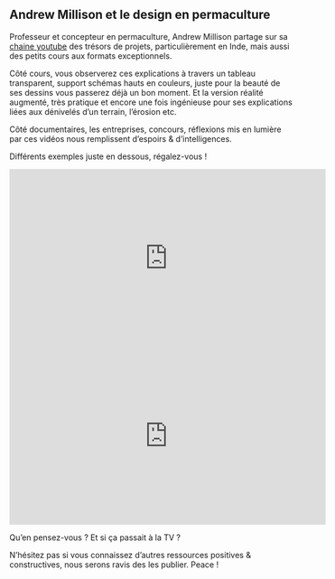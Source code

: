 ## Andrew Millison et le design en permaculture

Professeur et concepteur en permaculture,
Andrew Millison partage sur sa [chaine youtube](https://www.youtube.com/c/amillison/featured)
des trésors de projets, particulièrement en Inde,
mais aussi des petits cours aux formats exceptionnels.

Côté cours, vous observerez ces explications à travers un tableau transparent,
support schémas hauts en couleurs,
juste pour la beauté de ses dessins vous passerez déjà un bon moment.
Et la version réalité augmenté,
très pratique et encore une fois ingénieuse
pour ses explications liées aux dénivelés d’un terrain, l’érosion etc.

Côté documentaires, les entreprises, concours,
réflexions mis en lumière par ces vidéos
nous remplissent d’espoirs &amp; d’intelligences.

Différents exemples juste en dessous, régalez-vous !

<div class="iframe-container">
  <iframe
    width="560"
    height="315"
    src="https://www.youtube.com/embed/f-sRcVkZ9yg"
    title="YouTube video player"
    frameborder="0"
    allow="accelerometer; autoplay; clipboard-write; encrypted-media; gyroscope; picture-in-picture"
    allowfullscreen="">
  </iframe>
</div>

<div class="iframe-container">
  <iframe
    width="560"
    height="315"
    src="https://www.youtube.com/embed/-8nqnOcoLqE"
    title="YouTube video player"
    frameborder="0"
    allow="accelerometer; autoplay; clipboard-write; encrypted-media; gyroscope; picture-in-picture"
    allowfullscreen="">
  </iframe>
</div>

Qu’en pensez-vous ? Et si ça passait à la TV ?

N’hésitez pas si vous connaissez d’autres ressources positives &amp;
constructives, nous serons ravis des les publier. Peace !
